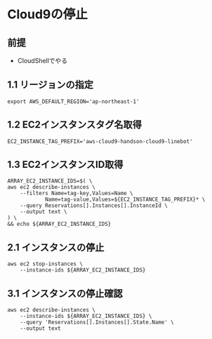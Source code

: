 # Cloud9の停止

## 前提
- CloudShellでやる

## 1.1 リージョンの指定
    export AWS_DEFAULT_REGION='ap-northeast-1'

## 1.2 EC2インスタンスタグ名取得
    EC2_INSTANCE_TAG_PREFIX='aws-cloud9-handson-cloud9-linebot'

## 1.3 EC2インスタンスID取得
    ARRAY_EC2_INSTANCE_IDS=$( \
    aws ec2 describe-instances \
        --filters Name=tag-key,Values=Name \
                Name=tag-value,Values=${EC2_INSTANCE_TAG_PREFIX}* \
        --query Reservations[].Instances[].InstanceId \
        --output text \
    ) \
    && echo ${ARRAY_EC2_INSTANCE_IDS}

## 2.1 インスタンスの停止
    aws ec2 stop-instances \
        --instance-ids ${ARRAY_EC2_INSTANCE_IDS}

## 3.1 インスタンスの停止確認
    aws ec2 describe-instances \
        --instance-ids ${ARRAY_EC2_INSTANCE_IDS} \
        --query 'Reservations[].Instances[].State.Name' \
        --output text